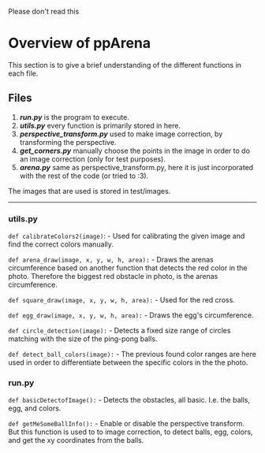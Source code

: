 Please don't read this



# Overview of ppArena
This section is to give a brief understanding of the different functions in each file.

## Files
1. ***run.py*** is the program to execute.  
2. ***utils.py*** every function is primarily stored in here.  
3. ***perspective_transform.py*** used to make image correction, by transforming the  perspective.  
4. ***get_corners.py*** manually choose the points in the image in order to do an image correction (only for test purposes).  
5. ***arena.py***  same as perspective_transform.py, here it is just incorporated with the rest of the code (or tried to :3).

The images that are used is stored in test/images.

_________________________________

### utils.py
`def calibrateColors2(image)`: - Used for calibrating the given image and find the correct colors manually.


`def arena_draw(image, x, y, w, h, area):` - Draws the arenas circumference based on another function that detects the red color in the photo. Therefore the biggest red obstacle in photo, is the arenas circumference.

`def square_draw(image, x, y, w, h, area):` - Used for the red cross.

`def egg_draw(image, x, y, w, h, area):` - Draws the egg's circumference.

`def circle_detection(image):` - Detects a fixed size range of circles matching with the size of the ping-pong balls.

`def detect_ball_colors(image):` - The previous found color ranges are here used in order to differentiate between the specific colors in the the photo. 


###  run.py
`def basicDetectofImage():` - Detects the obstacles, all basic. I.e. the balls, egg, and colors.

`def getMeSomeBallInfo():` - Enable or disable the perspective transform. But this function is used to to image correction, to detect balls, egg, colors, and get the xy coordinates from the balls.


